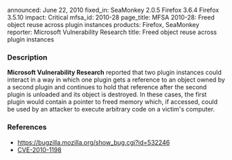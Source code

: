 announced: June 22, 2010
fixed_in: SeaMonkey 2.0.5
          Firefox 3.6.4
          Firefox 3.5.10
impact: Critical
mfsa_id: 2010-28
page_title: MFSA 2010-28: Freed object reuse across plugin instances
products: Firefox, SeaMonkey
reporter: Microsoft Vulnerability Research
title: Freed object reuse across plugin instances

<h3>Description</h3>

<p><strong>Microsoft Vulnerability Research</strong> reported that two
plugin instances could interact in a way in which one plugin gets a
reference to an object owned by a second plugin and continues to hold
that reference after the second plugin is unloaded and its object is
destroyed.  In these cases, the first plugin would contain a pointer
to freed memory which, if accessed, could be used by an attacker to
execute arbitrary code on a victim's computer.</p>

<h3>References</h3>

<ul>
  <li><a href="https://bugzilla.mozilla.org/show_bug.cgi?id=532246">https://bugzilla.mozilla.org/show_bug.cgi?id=532246</a></li>
  <li><a class="ex-ref" href="http://cve.mitre.org/cgi-bin/cvename.cgi?name=CVE-2010-1198">CVE-2010-1198</a></li>
</ul>




